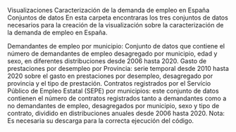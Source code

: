 Visualizaciones
Caracterización de la demanda de empleo en España
Conjuntos de datos
En esta carpeta encontraras los tres conjuntos de datos necesarios para la creación de la visualización sobre la caracterización de la demanda de empleo en España.

Demandantes de empleo por municipio: Conjunto de datos que contiene el número de demandantes de empleo desagregado por municipio, edad y sexo, en diferentes distribuciones desde 2006 hasta 2020.
Gasto de prestaciones por desempleo por Provincia: serie temporal desde 2010 hasta 2020 sobre el gasto en prestaciones por desempleo, desagregado por provincia y el tipo de prestación.
Contratos registrados por el Servício Público de Empleo Estatal (SEPE) por municipios: este conjunto de datos contienen el número de contratos registrados tanto a demandantes como a no demandantes de empleo, desagregados por municipio, sexo y tipo de contrato, dividido en distribuciones anuales desde 2006 hasta 2020.
Nota: Es necesaria su descarga para la correcta ejecución del código.​
